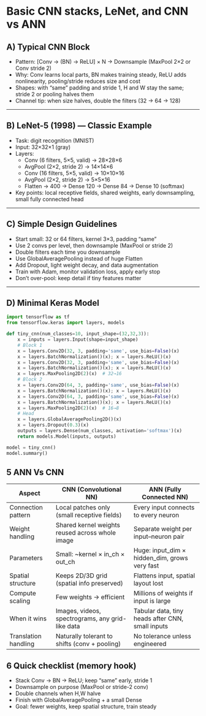 # Basic CNN stacks, LeNet, and CNN vs ANN

## A) Typical CNN Block
- Pattern: [Conv → (BN) → ReLU] × N → Downsample (MaxPool 2×2 or Conv stride 2)  
- Why: Conv learns local parts, BN makes training steady, ReLU adds nonlinearity, pooling/stride reduces size and cost  
- Shapes: with “same” padding and stride 1, H and W stay the same; stride 2 or pooling halves them  
- Channel tip: when size halves, double the filters (32 → 64 → 128)  

---

## B) LeNet-5 (1998) — Classic Example
- Task: digit recognition (MNIST)  
- Input: 32×32×1 (gray)  
- Layers:  
  - Conv (6 filters, 5×5, valid) → 28×28×6  
  - AvgPool (2×2, stride 2) → 14×14×6  
  - Conv (16 filters, 5×5, valid) → 10×10×16  
  - AvgPool (2×2, stride 2) → 5×5×16  
  - Flatten → 400 → Dense 120 → Dense 84 → Dense 10 (softmax)  
- Key points: local receptive fields, shared weights, early downsampling, small fully connected head  

---

## C) Simple Design Guidelines
- Start small: 32 or 64 filters, kernel 3×3, padding “same”  
- Use 2 convs per level, then downsample (MaxPool or stride 2)  
- Double filters each time you downsample  
- Use GlobalAveragePooling instead of huge Flatten  
- Add Dropout, light weight decay, and data augmentation  
- Train with Adam, monitor validation loss, apply early stop  
- Don’t over-pool: keep detail if tiny features matter  

---

## D) Minimal Keras Model
```python
import tensorflow as tf
from tensorflow.keras import layers, models

def tiny_cnn(num_classes=10, input_shape=(32,32,3)):
    x = inputs = layers.Input(shape=input_shape)
    # Block 1
    x = layers.Conv2D(32, 3, padding='same', use_bias=False)(x)
    x = layers.BatchNormalization()(x); x = layers.ReLU()(x)
    x = layers.Conv2D(32, 3, padding='same', use_bias=False)(x)
    x = layers.BatchNormalization()(x); x = layers.ReLU()(x)
    x = layers.MaxPooling2D(2)(x)  # 32→16
    # Block 2
    x = layers.Conv2D(64, 3, padding='same', use_bias=False)(x)
    x = layers.BatchNormalization()(x); x = layers.ReLU()(x)
    x = layers.Conv2D(64, 3, padding='same', use_bias=False)(x)
    x = layers.BatchNormalization()(x); x = layers.ReLU()(x)
    x = layers.MaxPooling2D(2)(x)  # 16→8
    # Head
    x = layers.GlobalAveragePooling2D()(x)
    x = layers.Dropout(0.3)(x)
    outputs = layers.Dense(num_classes, activation='softmax')(x)
    return models.Model(inputs, outputs)

model = tiny_cnn()
model.summary()
```

## 5 ANN Vs CNN


| Aspect              | CNN (Convolutional NN)                                | ANN (Fully Connected NN)                           |
|---------------------|-------------------------------------------------------|---------------------------------------------------|
| Connection pattern  | Local patches only (small receptive fields)           | Every input connects to every neuron              |
| Weight handling     | Shared kernel weights reused across whole image       | Separate weight per input–neuron pair             |
| Parameters          | Small: ~kernel × in_ch × out_ch                       | Huge: input_dim × hidden_dim, grows very fast     |
| Spatial structure   | Keeps 2D/3D grid (spatial info preserved)             | Flattens input, spatial layout lost               |
| Compute scaling     | Few weights → efficient                               | Millions of weights if input is large             |
| When it wins        | Images, videos, spectrograms, any grid-like data      | Tabular data, tiny heads after CNN, small inputs  |
| Translation handling| Naturally tolerant to shifts (conv + pooling)         | No tolerance unless engineered                    |




## 6 Quick checklist (memory hook)
- Stack Conv → BN → ReLU; keep “same” early, stride 1
- Downsample on purpose (MaxPool or stride-2 conv)
- Double channels when H,W halve
- Finish with GlobalAveragePooling + a small Dense
- Goal: fewer weights, keep spatial structure, train steady

